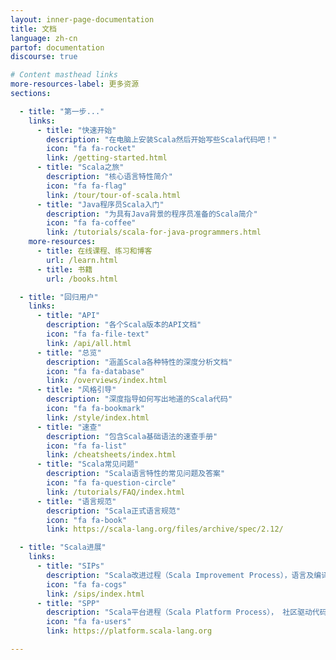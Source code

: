 ```yaml
---
layout: inner-page-documentation
title: 文档
language: zh-cn
partof: documentation
discourse: true

# Content masthead links
more-resources-label: 更多资源
sections:

  - title: "第一步..."
    links:
      - title: "快速开始"
        description: "在电脑上安装Scala然后开始写些Scala代码吧！"
        icon: "fa fa-rocket"
        link: /getting-started.html
      - title: "Scala之旅"
        description: "核心语言特性简介"
        icon: "fa fa-flag"
        link: /tour/tour-of-scala.html
      - title: "Java程序员Scala入门"
        description: "为具有Java背景的程序员准备的Scala简介"
        icon: "fa fa-coffee"
        link: /tutorials/scala-for-java-programmers.html
    more-resources:
      - title: 在线课程、练习和博客
        url: /learn.html
      - title: 书籍
        url: /books.html        

  - title: "回归用户"      
    links:
      - title: "API"
        description: "各个Scala版本的API文档"
        icon: "fa fa-file-text"
        link: /api/all.html
      - title: "总览"
        description: "涵盖Scala各种特性的深度分析文档"
        icon: "fa fa-database"
        link: /overviews/index.html
      - title: "风格引导"
        description: "深度指导如何写出地道的Scala代码"
        icon: "fa fa-bookmark"
        link: /style/index.html
      - title: "速查"
        description: "包含Scala基础语法的速查手册"
        icon: "fa fa-list"
        link: /cheatsheets/index.html    
      - title: "Scala常见问题"
        description: "Scala语言特性的常见问题及答案"
        icon: "fa fa-question-circle"
        link: /tutorials/FAQ/index.html
      - title: "语言规范"
        description: "Scala正式语言规范"
        icon: "fa fa-book"
        link: https://scala-lang.org/files/archive/spec/2.12/

  - title: "Scala进展"      
    links:
      - title: "SIPs"
        description: "Scala改进过程（Scala Improvement Process），语言及编译器进展"
        icon: "fa fa-cogs"
        link: /sips/index.html
      - title: "SPP"
        description: "Scala平台进程（Scala Platform Process）， 社区驱动代码库的进展"
        icon: "fa fa-users"
        link: https://platform.scala-lang.org

---
```

